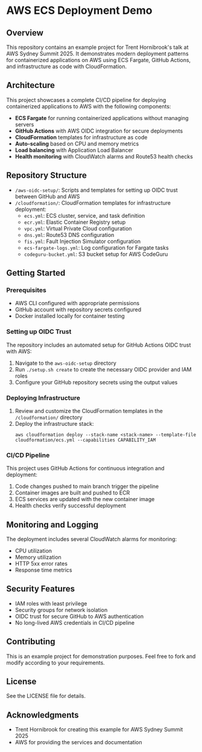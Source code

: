 # AWS ECS Deployment Demo

## Overview
This repository contains an example project for Trent Hornibrook's talk at AWS Sydney Summit 2025. It demonstrates modern deployment patterns for containerized applications on AWS using ECS Fargate, GitHub Actions, and infrastructure as code with CloudFormation.

## Architecture

This project showcases a complete CI/CD pipeline for deploying containerized applications to AWS with the following components:

- **ECS Fargate** for running containerized applications without managing servers
- **GitHub Actions** with AWS OIDC integration for secure deployments
- **CloudFormation** templates for infrastructure as code
- **Auto-scaling** based on CPU and memory metrics
- **Load balancing** with Application Load Balancer
- **Health monitoring** with CloudWatch alarms and Route53 health checks

## Repository Structure

- `/aws-oidc-setup/`: Scripts and templates for setting up OIDC trust between GitHub and AWS
- `/cloudformation/`: CloudFormation templates for infrastructure deployment:
  - `ecs.yml`: ECS cluster, service, and task definition
  - `ecr.yml`: Elastic Container Registry setup
  - `vpc.yml`: Virtual Private Cloud configuration
  - `dns.yml`: Route53 DNS configuration
  - `fis.yml`: Fault Injection Simulator configuration
  - `ecs-fargate-logs.yml`: Log configuration for Fargate tasks
  - `codeguru-bucket.yml`: S3 bucket setup for AWS CodeGuru

## Getting Started

### Prerequisites
- AWS CLI configured with appropriate permissions
- GitHub account with repository secrets configured
- Docker installed locally for container testing

### Setting up OIDC Trust

The repository includes an automated setup for GitHub Actions OIDC trust with AWS:

1. Navigate to the `aws-oidc-setup` directory
2. Run `./setup.sh create` to create the necessary OIDC provider and IAM roles
3. Configure your GitHub repository secrets using the output values

### Deploying Infrastructure

1. Review and customize the CloudFormation templates in the `/cloudformation/` directory
2. Deploy the infrastructure stack:
   ```
   aws cloudformation deploy --stack-name <stack-name> --template-file cloudformation/ecs.yml --capabilities CAPABILITY_IAM
   ```

### CI/CD Pipeline

This project uses GitHub Actions for continuous integration and deployment:

1. Code changes pushed to main branch trigger the pipeline
2. Container images are built and pushed to ECR
3. ECS services are updated with the new container image
4. Health checks verify successful deployment

## Monitoring and Logging

The deployment includes several CloudWatch alarms for monitoring:
- CPU utilization
- Memory utilization
- HTTP 5xx error rates
- Response time metrics

## Security Features

- IAM roles with least privilege
- Security groups for network isolation
- OIDC trust for secure GitHub to AWS authentication
- No long-lived AWS credentials in CI/CD pipeline

## Contributing

This is an example project for demonstration purposes. Feel free to fork and modify according to your requirements.

## License

See the LICENSE file for details.

## Acknowledgments

- Trent Hornibrook for creating this example for AWS Sydney Summit 2025
- AWS for providing the services and documentation